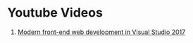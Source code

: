 # Youtube Videos
  1. [Modern front-end web development in Visual Studio 2017](https://www.youtube.com/watch?v=uPazl4SZ_DM "youtube")
